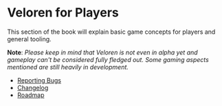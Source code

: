 # Veloren for Players

This section of the book will explain basic game concepts for players and general tooling.

**Note**: _Please keep in mind that Veloren is not even in alpha yet and gameplay can't be considered fully fledged out. Some gaming aspects mentioned are still heavily in development._

- [Reporting Bugs](reporting-bugs.md)
- [Changelog](changelog.md)
- [Roadmap](roadmap.md)
